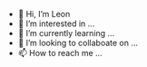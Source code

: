 - 👋 Hi, I’m Leon
- 👀 I’m interested in ...
- 🌱 I’m currently learning ...
- 💞️ I’m looking to collaboate on ...
- 📫 How to reach me ...

<!---
Leon7989/Leon7989 is a ✨ special ✨ repository because its `README.md` (this file) appears on your GitHub profile.
You can click the Preview link to take a look at your changes.
--->
